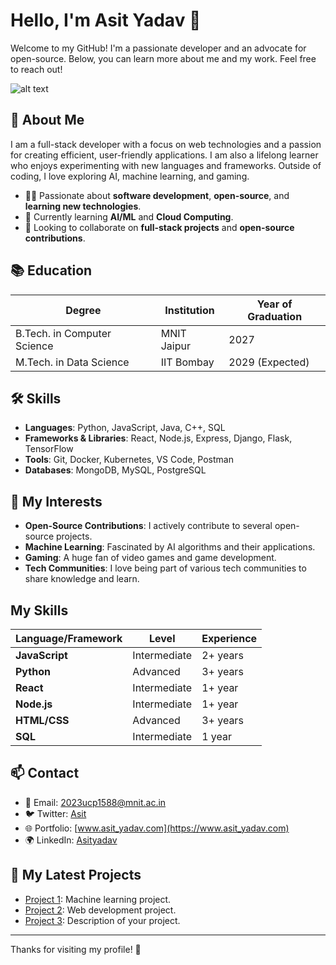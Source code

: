 # Hello, I'm Asit Yadav 👋

Welcome to my GitHub! I'm a passionate developer and an advocate for open-source. Below, you can learn more about me and my work. Feel free to reach out!

![alt text](https://www.google.com/url?sa=i&url=https%3A%2F%2Fwww.simplilearn.com%2Ffuture-of-artificial-intelligence-article&psig=AOvVaw22cGpD8NV2-b7OUKBmSL9p&ust=1732269649964000&source=images&cd=vfe&opi=89978449&ved=0CBQQjRxqFwoTCPip1LqV7YkDFQAAAAAdAAAAABAE)

## 📝 About Me
I am a full-stack developer with a focus on web technologies and a passion for creating efficient, user-friendly applications. I am also a lifelong learner who enjoys experimenting with new languages and frameworks. Outside of coding, I love exploring AI, machine learning, and gaming.

- 👨‍💻 Passionate about **software development**, **open-source**, and **learning new technologies**.
- 🌱 Currently learning **AI/ML** and **Cloud Computing**.
- 🔭 Looking to collaborate on **full-stack projects** and **open-source contributions**.

## 📚 Education

| Degree            | Institution         | Year of Graduation |
|-------------------|---------------------|--------------------|
| B.Tech. in Computer Science | MNIT Jaipur| 2027 |
| M.Tech. in Data Science | IIT Bombay | 2029 (Expected) |

## 🛠️ Skills

- **Languages**: Python, JavaScript, Java, C++, SQL
- **Frameworks & Libraries**: React, Node.js, Express, Django, Flask, TensorFlow
- **Tools**: Git, Docker, Kubernetes, VS Code, Postman
- **Databases**: MongoDB, MySQL, PostgreSQL

## 🌱 My Interests

- **Open-Source Contributions**: I actively contribute to several open-source projects.
- **Machine Learning**: Fascinated by AI algorithms and their applications.
- **Gaming**: A huge fan of video games and game development.
- **Tech Communities**: I love being part of various tech communities to share knowledge and learn.


## My Skills
| Language/Framework| Level   	  | Experience |
|-------------------|-------------|------------|
| **JavaScript**  	| Intermediate| 2+ years   |
| **Python**      	| Advanced	| 3+ years   |
| **React**       	| Intermediate| 1+ year	|
| **Node.js**     	| Intermediate| 1+ year	|
| **HTML/CSS**    	| Advanced	| 3+ years   |
| **SQL**         	| Intermediate| 1 year 	|

## 📫 Contact

- 📧 Email: [2023ucp1588@mnit.ac.in](mailto:2023ucp1588@mnit.ac.in)
- 🐦 Twitter: [Asit](https://twitter.com/Asit)
- 🌐 Portfolio: [www.asit_yadav.com](https://www.asit_yadav.com)
- 🌍 LinkedIn: [Asityadav](https://www.linkedin.com/in/Asityadav)

## 🔗 My Latest Projects

- [Project 1](https://github.com/Machinelearning): Machine learning project.
- [Project 2](https://github.com/Webdevlopment): Web development project.
- [Project 3](https://github.com/your-username/project3): Description of your project.

---

Thanks for visiting my profile! 🚀
